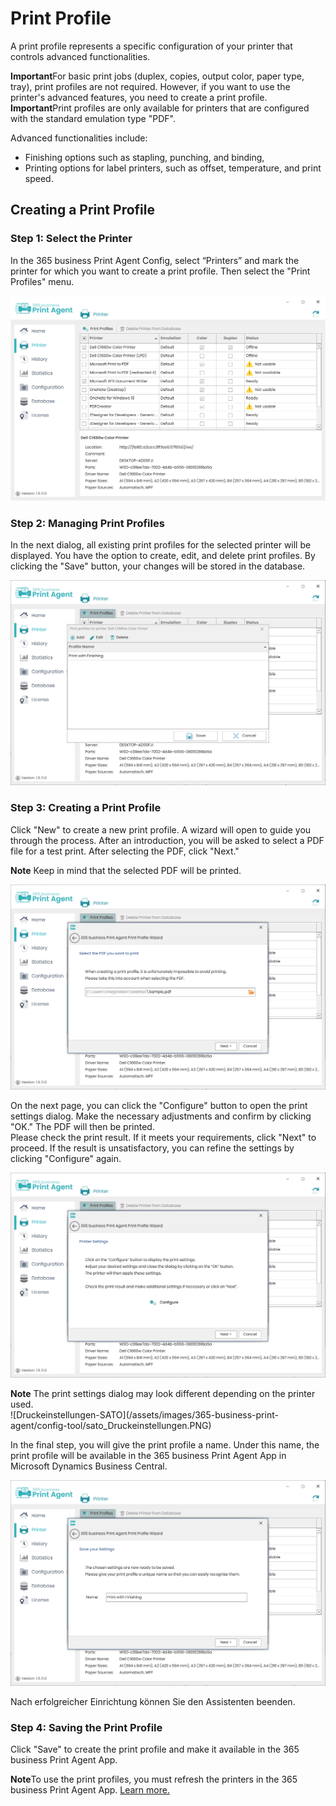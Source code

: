 # Print Profile

A print profile represents a specific configuration of your printer that controls advanced functionalities.

<div class="alert alert-notice">
    <i class="fa-light fa-hand-point-up fa-lg"></i> <strong>Important</strong>For basic print jobs (duplex, copies, output color, paper type, tray), print profiles are not required. However, if you want to use the printer's advanced features, you need to create a print profile.
</div>

<div class="alert alert-notice">
    <i class="fa-light fa-hand-point-up fa-lg"></i> <strong>Important</strong>Print profiles are only available for printers that are configured with the standard emulation type "PDF".
</div>

Advanced functionalities include:

* Finishing options such as stapling, punching, and binding,
* Printing options for label printers, such as offset, temperature, and print speed.

## Creating a Print Profile

### Step 1: Select the Printer

In the 365 business Print Agent Config, select “Printers” and mark the printer for which you want to create a print profile. Then select the "Print Profiles" menu.

![Druckerverwaltung](/assets/images/365-business-print-agent/config-tool/Printer_en.PNG) 

### Step 2: Managing Print Profiles

In the next dialog, all existing print profiles for the selected printer will be displayed. You have the option to create, edit, and delete print profiles. By clicking the "Save" button, your changes will be stored in the database.

![Druckprofilverwaltung](/assets/images/365-business-print-agent/config-tool/PrintProfileOverview_en.PNG) 

### Step 3: Creating a Print Profile

Click "New" to create a new print profile. A wizard will open to guide you through the process. 
After an introduction, you will be asked to select a PDF file for a test print. After selecting the PDF, click "Next."

<div class="alert alert-info">
    <i class="fa-duotone fa-thin fa-lightbulb fa-lg"></i> <strong>Note</strong> Keep in mind that the selected PDF will be printed.
</div>

![Wizard-1](/assets/images/365-business-print-agent/config-tool/PrintProfileWizard2_en.PNG)

On the next page, you can click the "Configure" button to open the print settings dialog. 
Make the necessary adjustments and confirm by clicking "OK." The PDF will then be printed.<br/>
Please check the print result. If it meets your requirements, click "Next" to proceed. 
If the result is unsatisfactory, you can refine the settings by clicking "Configure" again.

![Wizard-2](/assets/images/365-business-print-agent/config-tool/PrintProfileWizard3_en.PNG) 

<div class="alert alert-info">
    <i class="fa-duotone fa-thin fa-lightbulb fa-lg"></i> <strong>Note</strong> The print settings dialog may look different depending on the printer used.
</div>
![Druckeinstellungen-SATO](/assets/images/365-business-print-agent/config-tool/sato_Druckeinstellungen.PNG) 

In the final step, you will give the print profile a name. Under this name, the print profile will be available in the 365 business Print Agent App in Microsoft Dynamics Business Central.

![Wizard-3](/assets/images/365-business-print-agent/config-tool/PrintProfileWizard4_en.PNG) 

Nach erfolgreicher Einrichtung können Sie den Assistenten beenden.

### Step 4: Saving the Print Profile

Click "Save" to create the print profile and make it available in the 365 business Print Agent App.

<div class="alert alert-info">
    <i class="fa-duotone fa-thin fa-lightbulb fa-lg"></i> <strong>Note</strong>To use the print profiles, you must refresh the printers in the 365 business Print Agent App. <a href="printer-configuration.md">Learn more.</a>
</div><br/>